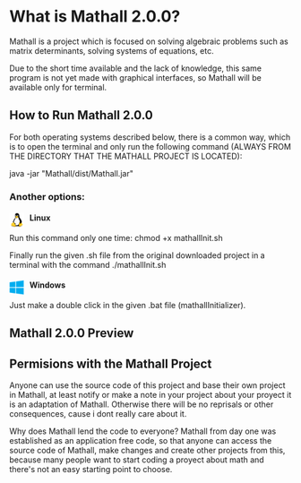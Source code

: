 # What is Mathall 2.0.0?

Mathall is a project which is focused on solving algebraic problems such as matrix determinants, solving systems of equations, etc. 

Due to the short time available and the lack of knowledge, this same program is not yet made with graphical interfaces, so Mathall will be available only for terminal.

## How to Run Mathall 2.0.0
For both operating systems described below, there is a common way, which is to open the terminal and only run the following command (ALWAYS FROM THE DIRECTORY THAT THE MATHALL PROJECT IS LOCATED):

java -jar "Mathall/dist/Mathall.jar"

### Another options:

#### Linux <img align="left" alt="Linux" width="26px" src="https://github.com/devicons/devicon/blob/v2.15.1/icons/linux/linux-original.svg" style="padding-right:10px;" />

Run this command only one time: chmod +x mathallInit.sh

Finally run the given .sh file from the original downloaded project in a terminal with the command ./mathallInit.sh

#### Windows <img align="left" alt="Windows" width="26px" src="https://github.com/devicons/devicon/blob/v2.15.1/icons/windows8/windows8-original.svg" style="padding-right:10px;" />
Just make a double click in the given .bat file (mathallInitializer).

## Mathall 2.0.0 Preview

## Permisions with the Mathall Project

Anyone can use the source code of this project and base their own project
in Mathall, at least notify or make a note in your project about your proyect it is an adaptation of
Mathall. Otherwise there will be no reprisals or other consequences, cause i dont really care about it.

Why does Mathall lend the code to everyone? Mathall from day one was established as an application 
free code, so that anyone can access the source code of Mathall, make changes and create 
other projects from this, because many people want to start coding a proyect about math and there's not an easy starting point to choose.
